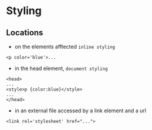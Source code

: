 # Styling

## Locations

+ on the elements afftected `inline styling` 

```<p color='blue'>...```

+ in the head element, `document styling`
```
<head>
...
<style>p {color:blue}</style>
...
</head>
```

+ in an external file accessed by a link element and a url

```
<link rel='stylesheet' href="...">
```